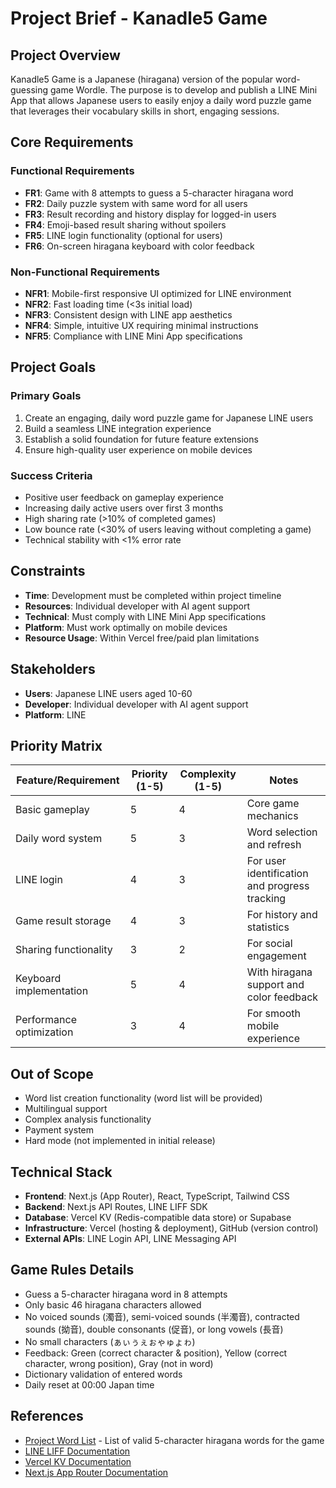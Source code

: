 # Project Brief - Kanadle5 Game

## Project Overview

Kanadle5 Game is a Japanese (hiragana) version of the popular word-guessing game Wordle. The purpose is to develop and publish a LINE Mini App that allows Japanese users to easily enjoy a daily word puzzle game that leverages their vocabulary skills in short, engaging sessions.

## Core Requirements

### Functional Requirements

- **FR1**: Game with 8 attempts to guess a 5-character hiragana word
- **FR2**: Daily puzzle system with same word for all users
- **FR3**: Result recording and history display for logged-in users
- **FR4**: Emoji-based result sharing without spoilers
- **FR5**: LINE login functionality (optional for users)
- **FR6**: On-screen hiragana keyboard with color feedback

### Non-Functional Requirements

- **NFR1**: Mobile-first responsive UI optimized for LINE environment
- **NFR2**: Fast loading time (<3s initial load)
- **NFR3**: Consistent design with LINE app aesthetics
- **NFR4**: Simple, intuitive UX requiring minimal instructions
- **NFR5**: Compliance with LINE Mini App specifications

## Project Goals

### Primary Goals

1. Create an engaging, daily word puzzle game for Japanese LINE users
2. Build a seamless LINE integration experience
3. Establish a solid foundation for future feature extensions
4. Ensure high-quality user experience on mobile devices

### Success Criteria

- Positive user feedback on gameplay experience
- Increasing daily active users over first 3 months
- High sharing rate (>10% of completed games)
- Low bounce rate (<30% of users leaving without completing a game)
- Technical stability with <1% error rate

## Constraints

- **Time**: Development must be completed within project timeline
- **Resources**: Individual developer with AI agent support
- **Technical**: Must comply with LINE Mini App specifications
- **Platform**: Must work optimally on mobile devices
- **Resource Usage**: Within Vercel free/paid plan limitations

## Stakeholders

- **Users**: Japanese LINE users aged 10-60
- **Developer**: Individual developer with AI agent support
- **Platform**: LINE

## Priority Matrix

| Feature/Requirement | Priority (1-5) | Complexity (1-5) | Notes |
|---------------------|---------------|-----------------|-------|
| Basic gameplay | 5 | 4 | Core game mechanics |
| Daily word system | 5 | 3 | Word selection and refresh |
| LINE login | 4 | 3 | For user identification and progress tracking |
| Game result storage | 4 | 3 | For history and statistics |
| Sharing functionality | 3 | 2 | For social engagement |
| Keyboard implementation | 5 | 4 | With hiragana support and color feedback |
| Performance optimization | 3 | 4 | For smooth mobile experience |

## Out of Scope

- Word list creation functionality (word list will be provided)
- Multilingual support
- Complex analysis functionality
- Payment system
- Hard mode (not implemented in initial release)

## Technical Stack

- **Frontend**: Next.js (App Router), React, TypeScript, Tailwind CSS
- **Backend**: Next.js API Routes, LINE LIFF SDK
- **Database**: Vercel KV (Redis-compatible data store) or Supabase
- **Infrastructure**: Vercel (hosting & deployment), GitHub (version control)
- **External APIs**: LINE Login API, LINE Messaging API

## Game Rules Details

- Guess a 5-character hiragana word in 8 attempts
- Only basic 46 hiragana characters allowed
- No voiced sounds (濁音), semi-voiced sounds (半濁音), contracted sounds (拗音), double consonants (促音), or long vowels (長音)
- No small characters (ぁぃぅぇぉゃゅょゎ)
- Feedback: Green (correct character & position), Yellow (correct character, wrong position), Gray (not in word)
- Dictionary validation of entered words
- Daily reset at 00:00 Japan time

## References

- [Project Word List](/src/data/words.json) - List of valid 5-character hiragana words for the game
- [LINE LIFF Documentation](https://developers.line.biz/en/docs/liff/)
- [Vercel KV Documentation](https://vercel.com/docs/storage/vercel-kv)
- [Next.js App Router Documentation](https://nextjs.org/docs/app)
